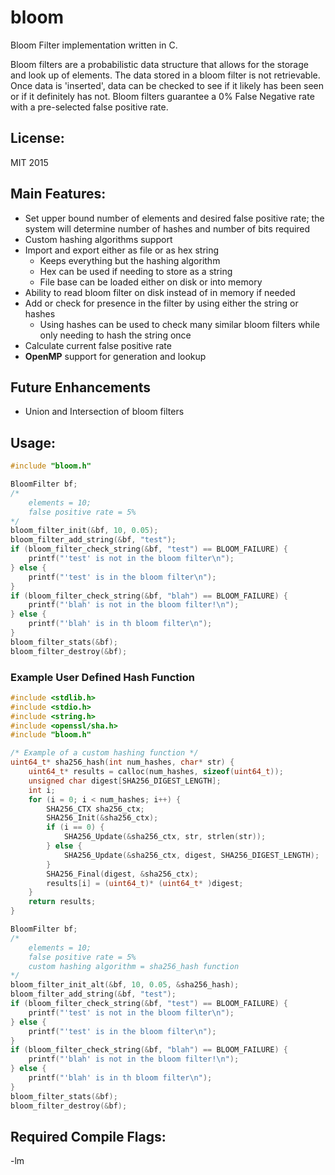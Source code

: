 # bloom
Bloom Filter implementation written in C.

Bloom filters are a probabilistic data structure that allows for the storage and look up of elements. The data stored in a bloom filter is not retrievable. Once data is 'inserted', data can be checked to see if it likely has been seen or if it definitely has not. Bloom filters guarantee a 0% False Negative rate with a pre-selected false positive rate.


## License:
MIT 2015


## Main Features:
* Set upper bound number of elements and desired false positive rate; the system will determine number of hashes and number of bits required
* Custom hashing algorithms support
* Import and export either as file or as hex string
	* Keeps everything but the hashing algorithm
	* Hex can be used if needing to store as a string
	* File base can be loaded either on disk or into memory
* Ability to read bloom filter on disk instead of in memory if needed
* Add or check for presence in the filter by using either the string or hashes
	* Using hashes can be used to check many similar bloom filters while only needing to hash the string once
* Calculate current false positive rate
* **OpenMP** support for generation and lookup


## Future Enhancements
* Union and Intersection of bloom filters


## Usage:
``` c
#include "bloom.h"

BloomFilter bf;
/*
	elements = 10;
	false positive rate = 5%
*/
bloom_filter_init(&bf, 10, 0.05);
bloom_filter_add_string(&bf, "test");
if (bloom_filter_check_string(&bf, "test") == BLOOM_FAILURE) {
	printf("'test' is not in the bloom filter\n");
} else {
	printf("'test' is in the bloom filter\n");
}
if (bloom_filter_check_string(&bf, "blah") == BLOOM_FAILURE) {
	printf("'blah' is not in the bloom filter!\n");
} else {
	printf("'blah' is in th bloom filter\n");
}
bloom_filter_stats(&bf);
bloom_filter_destroy(&bf);
```

### Example User Defined Hash Function
``` c
#include <stdlib.h>
#include <stdio.h>
#include <string.h>
#include <openssl/sha.h>
#include "bloom.h"

/* Example of a custom hashing function */
uint64_t* sha256_hash(int num_hashes, char* str) {
	uint64_t* results = calloc(num_hashes, sizeof(uint64_t));
	unsigned char digest[SHA256_DIGEST_LENGTH];
	int i;
	for (i = 0; i < num_hashes; i++) {
		SHA256_CTX sha256_ctx;
		SHA256_Init(&sha256_ctx);
		if (i == 0) {
			SHA256_Update(&sha256_ctx, str, strlen(str));
		} else {
			SHA256_Update(&sha256_ctx, digest, SHA256_DIGEST_LENGTH);
		}
		SHA256_Final(digest, &sha256_ctx);
		results[i] = (uint64_t)* (uint64_t* )digest;
	}
	return results;
}

BloomFilter bf;
/*
	elements = 10;
	false positive rate = 5%
	custom hashing algorithm = sha256_hash function
*/
bloom_filter_init_alt(&bf, 10, 0.05, &sha256_hash);
bloom_filter_add_string(&bf, "test");
if (bloom_filter_check_string(&bf, "test") == BLOOM_FAILURE) {
	printf("'test' is not in the bloom filter\n");
} else {
	printf("'test' is in the bloom filter\n");
}
if (bloom_filter_check_string(&bf, "blah") == BLOOM_FAILURE) {
	printf("'blah' is not in the bloom filter!\n");
} else {
	printf("'blah' is in th bloom filter\n");
}
bloom_filter_stats(&bf);
bloom_filter_destroy(&bf);
```

## Required Compile Flags:
-lm

